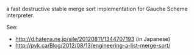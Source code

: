 a fast destructive stable merge sort implementation for Gauche Scheme interpreter.

See:
- http://d.hatena.ne.jp/sile/20120811/1344707193 (in Japanese)
- http://pvk.ca/Blog/2012/08/13/engineering-a-list-merge-sort/
